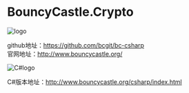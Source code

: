 # BouncyCastle.Crypto

![logo](https://tozii.github.io/Asset/document/images/home_logo.gif) <br>

github地址：https://github.com/bcgit/bc-csharp <br>
官网地址：http://www.bouncycastle.org/

![C#logo](https://tozii.github.io/Asset/document/images/csharp_logo.gif) <br>

C#版本地址：http://www.bouncycastle.org/csharp/index.html


